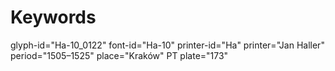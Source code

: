 # Keywords
glyph-id="Ha-10_0122"
font-id="Ha-10"
printer-id="Ha"
printer="Jan Haller"
period="1505–1525"
place="Kraków"
PT plate="173"
